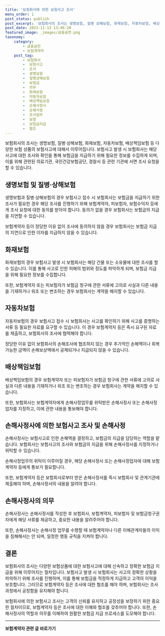 ```yaml
---
title: '보험회사에 의한 보험사고 조사'
menu_order: 1
post_status: publish
post_excerpt: '보험회사의 조사는 생명보험, 질병 상해보험, 화재보험, 자동차보험, 배상책임보험 등 다양한 보험 상품의 보험사고에 대해서 이루어집니다. 보험사고 발생 시 보험회사는 해당 사고에 대한 조사와 확인을 통해 보험금을 지급하기 위해 필요한 정보를 수집하게 되며, 이를 위해 관련된 의료기관, 국민건강보험공단, 경찰서 등 관련 기관에 서면 조사 요청을 할 수 있습니다.'
post_date: 2023-11-13 13:46:20
featured_image: _images/금융금전.png
taxonomy:
    category:
        - 금융금전
        - 보험계약자
    post_tag:
        - 보험회사
        -  보험사고
        -  조사
        -  생명보험
        -  질병상해보험
        -  보험금
        -  의무
        -  화재보험
        -  자동차보험
        -  배상책임보험
        -  손해사정사
        -  손해사정
        -  조사업무
        -  보정
        -  보험금지급
        -  협조
---
```



보험회사의 조사는 생명보험, 질병·상해보험, 화재보험, 자동차보험, 배상책임보험 등 다양한 보험 상품의 보험사고에 대해서 이루어집니다. 보험사고 발생 시 보험회사는 해당 사고에 대한 조사와 확인을 통해 보험금을 지급하기 위해 필요한 정보를 수집하게 되며, 이를 위해 관련된 의료기관, 국민건강보험공단, 경찰서 등 관련 기관에 서면 조사 요청을 할 수 있습니다.

## 생명보험 및 질병·상해보험

생명보험과 질병·상해보험의 경우 보험사고 접수 시 보험회사는 보험금을 지급하기 위한 조사가 필요한 경우 해당 조사를 진행하기 위해 보험계약자, 피보험자, 보험수익자 등에게 조사 요청에 대한 동의를 받아야 합니다. 동의가 없을 경우 보험회사는 보험금의 지급을 지연할 수 있습니다.

보험계약자 등이 정당한 이유 없이 조사에 동의하지 않을 경우 보험회사는 보험금 지급의 지연으로 인한 이자를 지급하지 않을 수 있습니다.

## 화재보험

화재보험의 경우 보험사고 발생 시 보험회사는 해당 건물 또는 소유물에 대한 조사를 할 수 있습니다. 이를 통해 사고로 인한 피해의 범위와 정도를 파악하게 되며, 보험금 지급을 위해 필요한 정보를 수집합니다.

또한, 보험계약자 또는 피보험자가 보험금 청구에 관한 서류에 고의로 사실과 다른 내용을 기재하거나 위조 또는 변조하는 경우 보험회사는 계약을 해지할 수 있습니다.

## 자동차보험

자동차보험의 경우 보험사고 접수 시 보험회사는 사고를 확인하기 위해 사고를 증명하는 서류 등 필요한 자료를 요구할 수 있습니다. 이 경우 보험계약자 등은 즉시 요구된 자료를 제출하고, 보험회사의 조사에 협력해야 합니다.

정당한 이유 없이 보험회사의 손해조사에 협조하지 않는 경우 추가적인 손해액이나 회복 가능한 금액이 손해보상액에서 공제되거나 지급되지 않을 수 있습니다.

## 배상책임보험

배상책임보험의 경우 보험계약자 또는 피보험자가 보험금 청구에 관한 서류에 고의로 사실과 다른 내용을 기재하거나 위조 또는 변조하는 경우 보험회사는 계약을 해지할 수 있습니다.

또한, 보험회사는 보험계약자에게 손해사정업무를 위탁받은 손해사정사 또는 손해사정업자를 지정하고, 이에 관한 내용을 통보해야 합니다.

## 손해사정사에 의한 보험사고 조사 및 손해사정

손해사정사는 보험사고로 인한 손해액을 결정하고, 보험금의 지급을 담당하는 역할을 맡습니다. 보험회사는 보험사고의 조사와 보험금의 지급을 위해 손해사정사를 지정하거나 위탁할 수 있습니다.

손해사정업무의 위탁이 이루어질 경우, 해당 손해사정사 또는 손해사정업자에 대해 보험계약자 등에게 통보가 필요합니다.

또한, 보험계약자 등은 보험회사로부터 받은 손해사정서를 즉시 보험회사 및 관계기관에 제출해야 하며, 손해사정서의 내용을 알려야 합니다.

## 손해사정사의 의무

손해사정사는 손해사정서를 작성한 후 보험회사, 보험계약자, 피보험자 및 보험금청구권자에게 해당 서류를 제공하고, 중요한 내용을 알려주어야 합니다.

또한, 손해사정사는 손해사정 업무를 수행할 때 보험계약자나 다른 이해관계자들의 이익을 침해해서는 안 되며, 일정한 행동 규칙을 지켜야 합니다.

## 결론

보험회사의 조사는 다양한 보험상품에 대한 보험사고에 대해 신속하고 정확한 보험금 지급을 위해 이루어지는 절차입니다. 보험사고 발생 시 보험회사는 사고의 정확한 상황을 파악하기 위해 조사를 진행하며, 이를 통해 보험금을 적정하게 지급하고 고객의 이익을 보호합니다. 그러므로 보험계약자 등은 조사에 대한 협조를 해야 하며, 보험회사는 조사과정에서 공정함을 유지해야 합니다.

보험회사에 의한 보험사고 조사는 고객의 신뢰를 유지하고 공정성을 보장하기 위한 중요한 절차이므로, 보험계약자 등은 조사에 대한 이해와 협조를 갖추어야 합니다. 또한, 손해사정사의 역할과 의무를 이해하여 원활한 보험금 지급 프로세스를 도모해야 합니다.
<!-- wp:separator -->
<hr class="wp-block-separator has-alpha-channel-opacity"/>
<!-- /wp:separator -->

<!-- wp:group {"backgroundColor":"base","layout":{"type":"constrained"}} -->
<div class="wp-block-group has-base-background-color has-background"><!-- wp:paragraph {"align":"center","fontSize":"medium"} -->
<p class="has-text-align-center has-large-font-size"><strong>보험계약자 관련 글 바로가기</strong></p>
<!-- /wp:paragraph -->


<!-- wp:latest-posts
{"categories":[{"id":13963,"count":19,"description":"","link":"https://uknowlaw.com/category/%eb%b3%b4%ed%97%98%ea%b3%84%ec%95%bd%ec%9e%90/","name":"보험계약자","slug":"보험계약자","taxonomy":"category","parent":0,"meta":[],"_links":{"self":[{"href":"https://uknowlaw.com/wp-json/wp/v2/categories/13963"}],"collection":[{"href":"https://uknowlaw.com/wp-json/wp/v2/categories"}],"about":[{"href":"https://uknowlaw.com/wp-json/wp/v2/taxonomies/category"}],"wp:post_type":[{"href":"https://uknowlaw.com/wp-json/wp/v2/posts?categories=13963"}],"curies":[{"name":"wp","href":"https://api.w.org/{rel}","templated":true}]}}],"postsToShow":100,"excerptLength":28,"postLayout":"grid","columns":2,"featuredImageAlign":"left","featuredImageSizeSlug":"large","fontSize":"small"} /--></div>
<!-- /wp:group -->